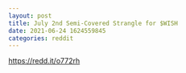 ```yaml
--- 
layout: post 
title: July 2nd Semi-Covered Strangle for $WISH 
date: 2021-06-24 1624559845 
categories: reddit 
--- 
```

https://redd.it/o772rh
